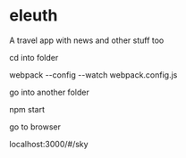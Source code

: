 # eleuth
A travel app with news and other stuff too

cd into folder

webpack --config --watch webpack.config.js


go into another folder

npm start


go to browser

localhost:3000/#/sky
